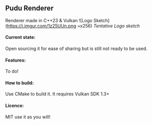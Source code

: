 ## Pudu Renderer
Renderer made in C++23 & Vulkan
![Logo Sketch](https://i.imgur.com/1z25UUn.png =x256)
*Tentative Logo sketch*
#### Current state:
Open sourcing it for ease of sharing but is still not ready to be used.
#### Features:
To do!
#### How to build:
Use CMake to build it. It requires Vulkan SDK 1.3+ 

#### Licence:
MIT use it as you will! 




